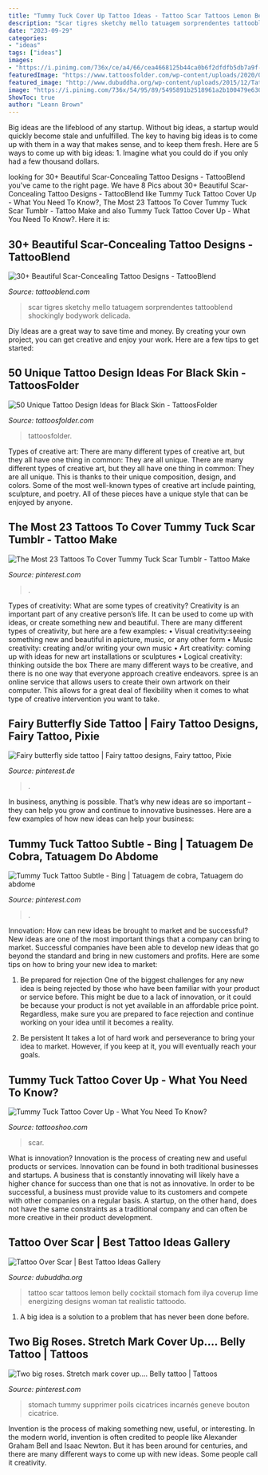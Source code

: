 ```yaml
---
title: "Tummy Tuck Cover Up Tattoo Ideas - Tattoo Scar Tattoos Lemon Belly Cocktail Stomach Fom Ilya Coverup Lime Energizing Designs Woman Tat Realistic Tattoodo"
description: "Scar tigres sketchy mello tatuagem sorprendentes tattooblend shockingly bodywork delicada"
date: "2023-09-29"
categories:
- "ideas"
tags: ["ideas"]
images:
- "https://i.pinimg.com/736x/ce/a4/66/cea4668125b44ca0b6f2dfdfb5db7a9f--stretch-marks-belly-tattoos.jpg"
featuredImage: "https://www.tattoosfolder.com/wp-content/uploads/2020/07/tattoos-on-dark-skin-1024x576.jpg"
featured_image: "http://www.dubuddha.org/wp-content/uploads/2015/12/Tattoo-Over-Scar-by-Ilya-Fom.jpg"
image: "https://i.pinimg.com/736x/54/95/89/5495891b2518961a2b100479e630e906--scar-cover-tattoo-cover-tattoos.jpg"
ShowToc: true
author: "Leann Brown"
---
```



Big ideas are the lifeblood of any startup. Without big ideas, a startup would quickly become stale and unfulfilled. The key to having big ideas is to come up with them in a way that makes sense, and to keep them fresh. Here are 5 ways to come up with big ideas: 1. Imagine what you could do if you only had a few thousand dollars.

	

		
looking for 30+ Beautiful Scar-Concealing Tattoo Designs - TattooBlend you've came to the right page. We have 8 Pics about 30+ Beautiful Scar-Concealing Tattoo Designs - TattooBlend like Tummy Tuck Tattoo Cover Up - What You Need To Know?, The Most 23 Tattoos To Cover Tummy Tuck Scar Tumblr - Tattoo Make and also Tummy Tuck Tattoo Cover Up - What You Need To Know?. Here it is:
		
    
## 30+ Beautiful Scar-Concealing Tattoo Designs - TattooBlend

<img loading=lazy src="https://tattooblend.com/wp-content/uploads/2017/03/21-6.jpg" onerror="this.onerror=null;this.src='https://tse4.mm.bing.net/th?id=OIP.EGKn2pgeVptzuC7LKXeQ4QHaHY&amp;pid=15.1';" alt="30+ Beautiful Scar-Concealing Tattoo Designs - TattooBlend">

_Source: tattooblend.com_

>scar tigres sketchy mello tatuagem sorprendentes tattooblend shockingly bodywork delicada. 

	

Diy Ideas are a great way to save time and money. By creating your own project, you can get creative and enjoy your work. Here are a few tips to get started: 

    
## 50 Unique Tattoo Design Ideas For Black Skin - TattoosFolder

<img loading=lazy src="https://www.tattoosfolder.com/wp-content/uploads/2020/07/tattoos-on-dark-skin-1024x576.jpg" onerror="this.onerror=null;this.src='https://tse2.mm.bing.net/th?id=OIP.q4h9DG1_6COjNYDH58Iv6AHaEK&amp;pid=15.1';" alt="50 Unique Tattoo Design Ideas for Black Skin - TattoosFolder">

_Source: tattoosfolder.com_

>tattoosfolder. 

	

Types of creative art: There are many different types of creative art, but they all have one thing in common: They are all unique.
There are many different types of creative art, but they all have one thing in common: They are all unique. This is thanks to their unique composition, design, and colors. Some of the most well-known types of creative art include painting, sculpture, and poetry. All of these pieces have a unique style that can be enjoyed by anyone.

    
## The Most 23 Tattoos To Cover Tummy Tuck Scar Tumblr - Tattoo Make

<img loading=lazy src="https://i.pinimg.com/736x/54/95/89/5495891b2518961a2b100479e630e906--scar-cover-tattoo-cover-tattoos.jpg" onerror="this.onerror=null;this.src='https://tse3.mm.bing.net/th?id=OIP.c_4Jidm3p1taSpVWj-UouwHaHa&amp;pid=15.1';" alt="The Most 23 Tattoos To Cover Tummy Tuck Scar Tumblr - Tattoo Make">

_Source: pinterest.com_

>. 

	

Types of creativity: What are some types of creativity?
Creativity is an important part of any creative person’s life. It can be used to come up with ideas, or create something new and beautiful. There are many different types of creativity, but here are a few examples: 
• Visual creativity:seeing something new and beautiful in apicture, music, or any other form 
• Music creativity: creating and/or writing your own music 
• Art creativity: coming up with ideas for new art installations or sculptures 
• Logical creativity: thinking outside the box 
There are many different ways to be creative, and there is no one way that everyone approach creative endeavors. spree is an online service that allows users to create their own artwork on their computer. This allows for a great deal of flexibility when it comes to what type of creative intervention you want to take.

    
## Fairy Butterfly Side Tattoo | Fairy Tattoo Designs, Fairy Tattoo, Pixie

<img loading=lazy src="https://i.pinimg.com/736x/32/a3/50/32a350c136518b03e8d27807ec525e9d--rib-cage-tattoos-belly-tattoos.jpg" onerror="this.onerror=null;this.src='https://tse3.mm.bing.net/th?id=OIP.HvLhjdtFSKJNmsgXtvRcMAHaNL&amp;pid=15.1';" alt="Fairy butterfly side tattoo | Fairy tattoo designs, Fairy tattoo, Pixie">

_Source: pinterest.de_

>. 

	

In business, anything is possible. That’s why new ideas are so important – they can help you grow and continue to innovative businesses. Here are a few examples of how new ideas can help your business: 

    
## Tummy Tuck Tattoo Subtle - Bing | Tatuagem De Cobra, Tatuagem Do Abdome

<img loading=lazy src="https://i.pinimg.com/736x/22/91/f4/2291f45e09bace8e891d5c9a15600194.jpg" onerror="this.onerror=null;this.src='https://tse4.mm.bing.net/th?id=OIP.oDFxBa5fx_h-CB6vGIYI3gHaFr&amp;pid=15.1';" alt="Tummy Tuck Tattoo Subtle - Bing | Tatuagem de cobra, Tatuagem do abdome">

_Source: pinterest.com_

>. 

	

Innovation: How can new ideas be brought to market and be successful?
New ideas are one of the most important things that a company can bring to market. Successful companies have been able to develop new ideas that go beyond the standard and bring in new customers and profits. Here are some tips on how to bring your new idea to market:
1. Be prepared for rejection
One of the biggest challenges for any new idea is being rejected by those who have been familiar with your product or service before. This might be due to a lack of innovation, or it could be because your product is not yet available in an affordable price point. Regardless, make sure you are prepared to face rejection and continue working on your idea until it becomes a reality.

2. Be persistent
It takes a lot of hard work and perseverance to bring your idea to market. However, if you keep at it, you will eventually reach your goals.

    
## Tummy Tuck Tattoo Cover Up - What You Need To Know?

<img loading=lazy src="https://www.tattooshoo.com/wp-content/uploads/2020/09/tummy_tuck_scar_cover_tattoo-2.jpg" onerror="this.onerror=null;this.src='https://tse2.mm.bing.net/th?id=OIP.eWMdT0ydSErsqpjN59V72QHaKf&amp;pid=15.1';" alt="Tummy Tuck Tattoo Cover Up - What You Need To Know?">

_Source: tattooshoo.com_

>scar. 

	

What is innovation?
Innovation is the process of creating new and useful products or services. Innovation can be found in both traditional businesses and startups. A business that is constantly innovating will likely have a higher chance for success than one that is not as innovative. In order to be successful, a business must provide value to its customers and compete with other companies on a regular basis. A startup, on the other hand, does not have the same constraints as a traditional company and can often be more creative in their product development.

    
## Tattoo Over Scar | Best Tattoo Ideas Gallery

<img loading=lazy src="http://www.dubuddha.org/wp-content/uploads/2015/12/Tattoo-Over-Scar-by-Ilya-Fom.jpg" onerror="this.onerror=null;this.src='https://tse4.mm.bing.net/th?id=OIP.xsNEteHoGMQQedXzs5TkXwHaHl&amp;pid=15.1';" alt="Tattoo Over Scar | Best Tattoo Ideas Gallery">

_Source: dubuddha.org_

>tattoo scar tattoos lemon belly cocktail stomach fom ilya coverup lime energizing designs woman tat realistic tattoodo. 

	

1. A big idea is a solution to a problem that has never been done before.

    
## Two Big Roses. Stretch Mark Cover Up.... Belly Tattoo | Tattoos

<img loading=lazy src="https://i.pinimg.com/736x/ce/a4/66/cea4668125b44ca0b6f2dfdfb5db7a9f--stretch-marks-belly-tattoos.jpg" onerror="this.onerror=null;this.src='https://tse1.mm.bing.net/th?id=OIP.4QKTYD_ilvjbjsJWpfHbCgHaFj&amp;pid=15.1';" alt="Two big roses. Stretch mark cover up.... Belly tattoo | Tattoos">

_Source: pinterest.com_

>stomach tummy supprimer poils cicatrices incarnés geneve bouton cicatrice. 

	

Invention is the process of making something new, useful, or interesting. In the modern world, invention is often credited to people like Alexander Graham Bell and Isaac Newton. But it has been around for centuries, and there are many different ways to come up with new ideas. Some people call it creativity.

